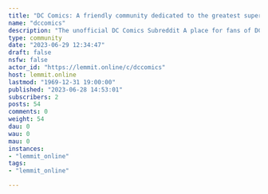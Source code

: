 ```yaml
---
title: "DC Comics: A friendly community dedicated to the greatest superheroes in the world" 
name: "dccomics"
description: "The unofficial DC Comics Subreddit A place for fans of DC's comics, graphic novels, movies, and anything else related to one of the largest comic..."
type: community
date: "2023-06-29 12:34:47"
draft: false
nsfw: false
actor_id: "https://lemmit.online/c/dccomics"
host: lemmit.online
lastmod: "1969-12-31 19:00:00"
published: "2023-06-28 14:53:01"
subscribers: 2
posts: 54
comments: 0
weight: 54
dau: 0
wau: 0
mau: 0
instances:
- "lemmit_online"
tags: 
- "lemmit_online"

---
```

